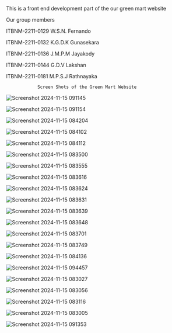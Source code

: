 This is a front end development part of the our green mart website

Our group members  

ITBNM-2211-0129   W.S.N. Fernando

ITBNM-2211-0132   K.G.D.K Gunasekara

ITBNM-2211-0136   J.M.P.M Jayakody  

ITBNM-2211-0144   G.D.V Lakshan 

ITBNM-2211-0181   M.P.S.J Rathnayaka     

                Screen Shots of the Green Mart Website
![Screenshot 2024-11-15 091145](https://github.com/user-attachments/assets/e8db59ed-5a40-4ba2-b01f-a5f88873df62)

![Screenshot 2024-11-15 091154](https://github.com/user-attachments/assets/ccd4b7f7-ec2b-4758-a80d-b00faec73c2c)

![Screenshot 2024-11-15 084204](https://github.com/user-attachments/assets/e8b54385-ec6f-4433-b5b8-6d71e519a753)

![Screenshot 2024-11-15 084102](https://github.com/user-attachments/assets/d95f346d-4ce7-484b-a6c6-bd4b48c9245a)

![Screenshot 2024-11-15 084112](https://github.com/user-attachments/assets/e4be9476-a0d5-4cd9-ad85-1ae2920889d4)

![Screenshot 2024-11-15 083500](https://github.com/user-attachments/assets/8561b08b-cfbc-45a4-bdf8-5964ec888260)

![Screenshot 2024-11-15 083555](https://github.com/user-attachments/assets/479cb124-37a9-46cb-a930-d4a8d745bafc)

![Screenshot 2024-11-15 083616](https://github.com/user-attachments/assets/15d6b647-ea05-4ed2-897a-88931437a88a)

![Screenshot 2024-11-15 083624](https://github.com/user-attachments/assets/12d91fe1-4dd4-40fb-87df-d08579e921ac)

![Screenshot 2024-11-15 083631](https://github.com/user-attachments/assets/07a8da46-28c0-41ea-aac2-9eee0a407678)

![Screenshot 2024-11-15 083639](https://github.com/user-attachments/assets/e16f9712-68df-4e5a-8e0e-6e430190034f)

![Screenshot 2024-11-15 083648](https://github.com/user-attachments/assets/8f25b912-974a-4114-8ced-58d143d080d8)

![Screenshot 2024-11-15 083701](https://github.com/user-attachments/assets/c37a890e-041a-4f09-986d-16ca4eaf799e)

![Screenshot 2024-11-15 083749](https://github.com/user-attachments/assets/750a0bc5-0083-43b4-81db-b9de5a57a902)

![Screenshot 2024-11-15 084136](https://github.com/user-attachments/assets/2d9c1b28-8b09-42b7-a968-11bb87fc47d2)

![Screenshot 2024-11-15 094457](https://github.com/user-attachments/assets/7b680c7c-c89d-4ad0-9329-8d2856baf7b9)

![Screenshot 2024-11-15 083027](https://github.com/user-attachments/assets/ed695e14-2c84-4a89-a8fb-515b7d27b81d)

![Screenshot 2024-11-15 083056](https://github.com/user-attachments/assets/16534bbe-9066-44a5-8951-6231da6c4c67)

![Screenshot 2024-11-15 083116](https://github.com/user-attachments/assets/25bc1f17-c3bc-4862-9619-bcbd2930055c)

![Screenshot 2024-11-15 083005](https://github.com/user-attachments/assets/2a304ed2-1858-46fa-9a65-9124c88239d2)

![Screenshot 2024-11-15 091353](https://github.com/user-attachments/assets/9d5d52bd-471f-42ec-957a-7594860c321f)



 



